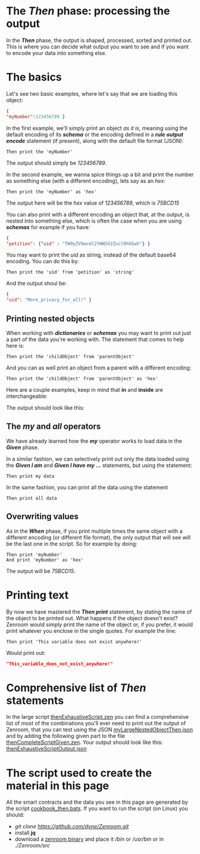 <!-- Unused files
 
givenDebugOutputVerbose.json
givenLongOutput.json
 

Link file with relative path downloadable: 
<a href="./_media/examples/zencode_cookbook/thenExhaustiveScript.zen" download>thenExhaustiveScript.zen</a>
 
-->



# The ***Then*** phase: processing the output

In the ***Then*** phase, the output is shaped, processed, sorted and printed out. This is where you can decide what output you want to see and if you want to encode your data into something else. 

# The basics

Let's see two basic examples, where let's say that we are loading this object: 

```json
{
"myNumber":123456789 }
```

In the first example, we'll simply print an object *as it is*, meaning using the default encoding of its ***schema*** or the encoding defined in a ***rule output encode*** statement (if present), along with the default file format (JSON): 

```gherkin
Then print the 'myNumber' 
```

The output should simply be *123456789*.

In the second example, we wanna spice things up a bit and print the number as something else (with a different encoding), lets say as an *hex*:

```gherkin
Then print the 'myNumber' as 'hex'
```

The output here will be the *hex* value of *123456789*, which is *75BCD15*

You can also print with a different encoding an object that, at the output, is nested into something else, which is often the case when you are using ***schemas*** for example if you have:

```json
{
"petition": {"uid" : "TW9yZV9wcml2YWN5X2Zvcl9hbGwh"} }
```

You may want to print the *uid* as string, instead of the default base64 encoding. You can do this by: 

```gherkin
Then print the 'uid' from 'petition' as 'string'
```

And the output shoul be:

```json
{
"uid": "More_privacy_for_all!" }
```


## Printing nested objects

When working with ***dictionaries*** or ***schemas*** you may want to print out just a part of the data you're working with. The statement that comes to help here is: 

```gherkin
Then print the 'childObject' from 'parentObject'
```

And you can as well print an object from a parent with a different encoding:

```gherkin
Then print the 'childObject' from 'parentObject' as 'hex'
```


Here are a couple examples, keep in mind that **in** and **inside** are interchangeable:

[](../_media/examples/zencode_cookbook/cookbook_then/thenCompleteScriptPart4.zen ':include :type=code gherkin')

The output should look like this:

[](../_media/examples/zencode_cookbook/cookbook_then/thenCompleteOutputPart4.json ':include :type=code json')


## The ***my*** and ***all*** operators

We have already learned how the ***my*** operator works to load data in the ***Given*** phase.

In a similar fashion, we can selectively print out only the data loaded using the ***Given I am*** and ***Given I have my ...*** statements, but using the statement:

```gherkin
Then print my data
```

In the same fashion, you can print all the data using the statement

```gherkin
Then print all data
```

<!-- template 

## Sorting data output

We've learned that when using the ***Then print all data*** or ***Then print my data*** statements, Zenroom will automatically sort the output alphabetically, because *Determinism is King*. 

In case you need to have your output sorted differently, you can do this by explicitly printing every data object in the order you need. Assuming to have three strings, whose content match their name, we could for example need and inverse sorting, which we would achieve doing  something like: 

```gherkin
Then print 'C-String' 
Then print 'B-String' 
Then print 'A-String' 
```
-->

## Overwriting values

As in the ***When*** phase, if you print multiple times the same object with a different encoding (or different file format), the only output that will see will be the last one in the script. So for example by doing:

```gherkin
Then print 'myNumber' 
And print 'myNumber' as 'hex'
```

The output will be *75BCD15*.

# Printing text 

By now we have mastered the ***Then print*** statement, by stating the name of the object to be printed out.
What happens if the object doesn't exist? Zenroom would simply print the name of the object or, if you prefer, it would print whatever you enclose in the single quotes. For example the line:

```gherkin
Then print 'This variable does not exist anywhere!' 
```

Would print out: 

```JSON
"This_variable_does_not_exist_anywhere!" 
```




# Comprehensive list of *Then* statements

In the large script <a href="./_media/examples/zencode_cookbook/cookbook_then/thenExhaustiveScript.zen" download>thenExhaustiveScript.zen</a> you can find a comprehensive list of most of the combinations you'll ever need to print out the output of Zenroom, that you can test using the JSON <a href="./_media/examples/zencode_cookbook/cookbook_then/myLargeNestedObjectThen.json" download>myLargeNestedObjectThen.json</a> and by adding the following given part to the file <a href="./_media/examples/zencode_cookbook/cookbook_then/thenCompleteScriptGiven.zen" download>thenCompleteScriptGiven.zen</a>. Your output should look like this: <a href="./_media/examples/zencode_cookbook/cookbook_then/thenExhaustiveScriptOutput.json" download>thenExhaustiveScriptOutput.json</a> 

# The script used to create the material in this page

All the smart contracts and the data you see in this page are generated by the script [cookbook_then.bats](https://github.com/dyne/Zenroom/blob/master/test/zencode/cookbook_then.bats). If you want to run the script (on Linux) you should: 
 - *git clone https://github.com/dyne/Zenroom.git*
 - install  **jq**
 - download a [zenroom binary](https://zenroom.org/#downloads) and place it */bin* or */usr/bin* or in *./Zenroom/src*
 

